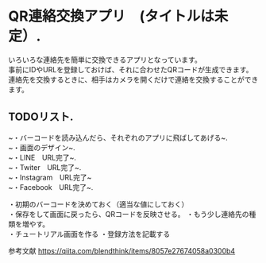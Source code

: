 # QR連絡交換アプリ　(タイトルは未定）. 

いろいろな連絡先を簡単に交換できるアプリとなっています。    
事前にIDやURLを登録しておけば、それに合わせたQRコードが生成できます。  
連絡先を交換するときに、相手はカメラを開くだけで連絡を交換することができます。


## TODOリスト.   
~・バーコードを読み込んだら、それぞれのアプリに飛ばしてあげる~.       
~・画面のデザイン~.  
~・LINE　URL完了~.    
~・Twiter　URL完了~.   
~・Instagram　URL完了~    
~・Facebook　URL完了~. 

・初期のバーコードを決めておく（適当な値にしておく）  
・保存をして画面に戻ったら、QRコードを反映させる。 
・もう少し連絡先の種類を増やす。      
・チュートリアル画面を作る
・登録方法を記載する



参考文献
https://qiita.com/blendthink/items/8057e27674058a0300b4
